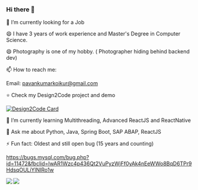 ### Hi there 👋

<!--
**pavanshettyks/pavanshettyks** is a ✨ _special_ ✨ repository because its `README.md` (this file) appears on your GitHub profile


Here are some ideas to get you started:

- 🔭 I’m currently working on ...
- 🌱 I’m currently learning ...
- 👯 I’m looking to collaborate on ...
- 🤔 I’m looking for help with ...
- 💬 Ask me about ...
- 📫 How to reach me: ...
- 😄 Pronouns: ...
- ⚡ Fun fact: ...
-->

🔭 I’m currently looking for a Job

😄 I have 3 years of work experience and Master's Degree in Computer Science.

😄 Photography is one of my hobby. ( Photographer hiding behind backend dev)

 📫 How to reach me: 
 
 Email: pavankumarkoikur@gmail.com
 
 ⭐ Check my Design2Code project and demo 
 
 [![Design2Code Card](https://github-readme-stats.vercel.app/api/pin/?username=pavanshettyks&repo=Design2Code)](https://github.com/pavanshettyks/Design2Code)
 

 🌱 I’m currently learning Multithreading, Advanced ReactJS and ReactNative

💬 Ask me about Python, Java, Spring Boot, SAP ABAP, ReactJS

⚡ Fun fact: Oldest and still open bug (15 years and counting)

https://bugs.mysql.com/bug.php?id=11472&fbclid=IwAR1Wzc4p436Qt2VuPyzWjFf0yAk4nEeWWo8BqD6TPr9HdsqOULiYlNIRo1w 

<a href="">
  <img align="left" src="https://github-readme-stats.vercel.app/api/top-langs/?username=pavanshettyks" />
</a>
<a href="">
  <img align="left" src="https://github-readme-stats.vercel.app/api?username=pavanshettyks&hide=contribs" />
</a>



